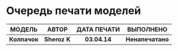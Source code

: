 # Очередь печати моделей

| МОДЕЛЬ | АВТОР | ДАТА ПЕЧАТИ | ВЫПОЛНЕНО |
|:------:|:-----:|:-----------:|:---------:|
|**Колпачок**|**Sheroz K**|**03.04.14**|**Ненапечатано**

